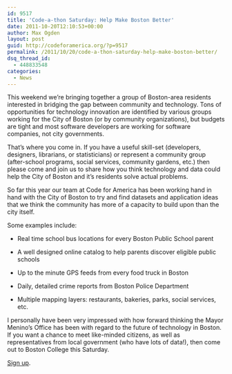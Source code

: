 ```yaml
---
id: 9517
title: 'Code-a-thon Saturday: Help Make Boston Better'
date: 2011-10-20T12:10:53+00:00
author: Max Ogden
layout: post
guid: http://codeforamerica.org/?p=9517
permalink: /2011/10/20/code-a-thon-saturday-help-make-boston-better/
dsq_thread_id:
  - 448833548
categories:
  - News
---
```

This weekend we&#8217;re bringing together a group of Boston-area residents interested in bridging the gap between community and technology. Tons of opportunities for technology innovation are identified by various groups working for the City of Boston (or by community organizations), but budgets are tight and most software developers are working for software companies, not city governments.

That&#8217;s where you come in. If you have a useful skill-set (developers, designers, librarians, or statisticians) or represent a community group (after-school programs, social services, community gardens, etc.) then please come and join us to share how you think technology and data could help the City of Boston and it&#8217;s residents solve actual problems.

So far this year our team at Code for America has been working hand in hand with the City of Boston to try and find datasets and application ideas that we think the community has more of a capacity to build upon than the city itself.

Some examples include:
  
- Real time school bus locations for every Boston Public School parent
  
- A well designed online catalog to help parents discover eligible public schools
  
- Up to the minute GPS feeds from every food truck in Boston
  
- Daily, detailed crime reports from Boston Police Department
  
- Multiple mapping layers: restaurants, bakeries, parks, social services, etc.

I personally have been very impressed with how forward thinking the Mayor Menino&#8217;s Office has been with regard to the future of technology in Boston. If you want a chance to meet like-minded citizens, as well as representatives from local government (who have lots of data!), then come out to Boston College this Saturday.

[Sign up](http://buildingboston.eventbrite.com).